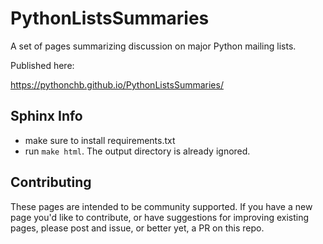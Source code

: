 # PythonListsSummaries
A set of pages summarizing discussion on major Python mailing lists.

Published here:

https://pythonchb.github.io/PythonListsSummaries/

## Sphinx Info

- make sure to install requirements.txt
- run ```make html```. The output directory is already ignored.

## Contributing

These pages are intended to be community supported.  If you have a new page
you'd like to contribute, or have suggestions for improving existing pages,
please post and issue, or better yet, a PR on this repo.

